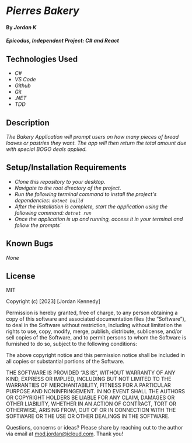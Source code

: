 # _Pierres Bakery_

#### By _**Jordan K**_

#### _Epicodus, Independent Project: C# and React_

## Technologies Used

* _C#_
* _VS Code_
* _Github_
* _Git_
* _.NET_
* _TDD_


## Description

_The Bakery Application will prompt users on how many pieces of bread loaves or pastries they want. The app will then return the total amount due with special BOGO deals applied._

## Setup/Installation Requirements

* _Clone this repository to your desktop._
* _Navigate to the root directory of the project._
* _Run the following terminal command to install the project's dependencies: `dotnet build`_
* _After the installation is complete, start the application using the following command: `dotnet run`_
* _Once the application is up and running, access it in your terminal and follow the prompts`_


## Known Bugs
_None_


## License

MIT

Copyright (c) [2023] [Jordan Kennedy]

Permission is hereby granted, free of charge, to any person obtaining a copy of this software and associated documentation files (the “Software”), to deal in the Software without restriction, including without limitation the rights to use, copy, modify, merge, publish, distribute, sublicense, and/or sell copies of the Software, and to permit persons to whom the Software is furnished to do so, subject to the following conditions:

The above copyright notice and this permission notice shall be included in all copies or substantial portions of the Software.

THE SOFTWARE IS PROVIDED “AS IS”, WITHOUT WARRANTY OF ANY KIND, EXPRESS OR IMPLIED, INCLUDING BUT NOT LIMITED TO THE WARRANTIES OF MERCHANTABILITY, FITNESS FOR A PARTICULAR PURPOSE AND NONINFRINGEMENT. IN NO EVENT SHALL THE AUTHORS OR COPYRIGHT HOLDERS BE LIABLE FOR ANY CLAIM, DAMAGES OR OTHER LIABILITY, WHETHER IN AN ACTION OF CONTRACT, TORT OR OTHERWISE, ARISING FROM, OUT OF OR IN CONNECTION WITH THE SOFTWARE OR THE USE OR OTHER DEALINGS IN THE SOFTWARE.

Questions, concerns or ideas? Please share by reaching out to the author via email at mod.jordan@icloud.com. Thank you!
